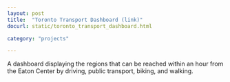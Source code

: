 ```yaml
---
layout: post
title:  "Toronto Transport Dashboard (link)"
docurl: static/toronto_transport_dashboard.html

category: "projects"

---
```

A dashboard displaying the regions that can be reached within an hour from the Eaton Center by driving, public transport, biking, and walking.

